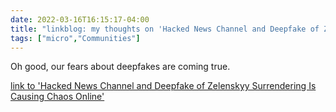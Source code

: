 ```yaml
---
date: 2022-03-16T16:15:17-04:00
title: "linkblog: my thoughts on 'Hacked News Channel and Deepfake of Zelenskyy Surrendering Is Causing Chaos Online'"
tags: ["micro","Communities"]
---
```

Oh good, our fears about deepfakes are coming true.
 
[link to 'Hacked News Channel and Deepfake of Zelenskyy Surrendering Is Causing Chaos Online'](https://www.vice.com/en/article/93bmda/hacked-news-channel-and-deepfake-of-zelenskyy-surrendering-is-causing-chaos-online)

